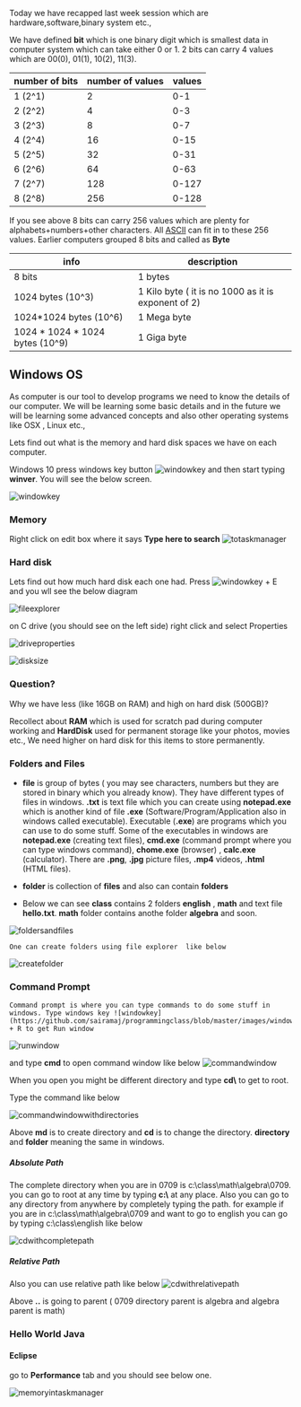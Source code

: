 Today we have recapped last week session which are hardware,software,binary system etc.,

We have defined __bit__ which is one binary digit which is smallest data in computer system which can take either 0 or 1. 2 bits can carry 4 values which are 00(0), 01(1), 10(2), 11(3).

   |    number of bits   |  number of values     |   values |
   | ------------------  | -----------------     |----------|
   |     1 (2^1)         |     2                 |   0-1    |
   |     2 (2^2)         |     4                 |   0-3    |
   |     3 (2^3)         |     8                 |   0-7    |
   |     4 (2^4)         |    16                 |   0-15   |
   |     5 (2^5)         |    32                 |   0-31   |
   |     6 (2^6)         |    64                 |   0-63   |
   |     7 (2^7)         |   128                 |   0-127  |
   |     8 (2^8)         |   256                 |   0-128  |

If you see above 8 bits can carry 256 values which are plenty for alphabets+numbers+other characters. All [ASCII](http://ascii.cl/) can fit in to these 256 values. Earlier computers grouped 8 bits and called as __Byte__


   |      info                       |     description                                            | 
   | ----------------------------    | ---------------------------------------------------------- |
   |     8 bits                      |     1 bytes                                                |
   |  1024 bytes    (10^3)           |     1 Kilo byte  ( it is no 1000 as it is exponent of 2)   |
   |  1024*1024 bytes  (10^6)        |     1 Mega byte                                            |
   |  1024 * 1024 * 1024 bytes (10^9)|     1 Giga byte                                            |

## Windows OS
  As computer is our tool to develop programs we need to know the details of our computer. We will be learning some basic details and in the future we will be learning some advanced concepts and also other operating systems like OSX , Linux etc.,

  Lets find out what is the memory and hard disk spaces we have on each computer.

  Windows 10 press windows key button  ![windowkey](https://github.com/sairamaj/programmingclass/blob/master/images/windowskey.png) and then start typing __winver__. You will see the below screen. 

![windowkey](https://github.com/sairamaj/programmingclass/blob/master/images/winver.png)

### Memory
  Right click on edit box where it says __Type here to search__ 
  ![totaskmanager](https://github.com/sairamaj/programmingclass/blob/master/images/totaskmanager.png) 

### Hard disk
  Lets find out how much hard disk each one had.
  Press  ![windowkey](https://github.com/sairamaj/programmingclass/blob/master/images/windowskey.png) + E and you wll see the below diagram

  ![fileexplorer](https://github.com/sairamaj/programmingclass/blob/master/images/fileexplorer.png)

  on C drive (you should see on the left side) right click and select Properties

![driveproperties](https://github.com/sairamaj/programmingclass/blob/master/images/driveproperties.png)

![disksize](https://github.com/sairamaj/programmingclass/blob/master/images/disksize.png)

### Question?
  Why we have less (like 16GB on RAM) and high on hard disk (500GB)?

  Recollect about __RAM__ which is used for scratch pad during computer working and __HardDisk__ used for permanent storage like your photos, movies etc., We need higher on hard disk for this items to store permanently.

  ### Folders and Files
   *  __file__ is group of bytes ( you may see characters, numbers but they are stored in binary which you already know). They have different types of files in windows.  __.txt__  is text file which you can create using __notepad.exe__ which is another kind of file __.exe__ (Software/Program/Application also in windows called executable). Executable (__.exe__) are programs which you can use to do some stuff. Some of the executables in windows are __notepad.exe__ (creating text files), __cmd.exe__ (command prompt where you can type windows command), __chome.exe__ (browser) , __calc.exe__ (calculator). There are __.png__, __.jpg__ picture files, __.mp4__ videos, __.html__ (HTML files).
   
   * __folder__ is collection of __files__ and also can contain __folders__

   * Below we can see __class__ contains 2 folders __english__ , __math__ and text file __hello.txt__. __math__ folder contains anothe folder __algebra__ and soon.
        
![foldersandfiles](https://github.com/sairamaj/programmingclass/blob/master/images/foldersandfiles.png)

    One can create folders using file explorer  like below
![createfolder](https://github.com/sairamaj/programmingclass/blob/master/images/createfolder.png)

  ### Command Prompt
    Command prompt is where you can type commands to do some stuff in windows. Type windows key ![windowkey](https://github.com/sairamaj/programmingclass/blob/master/images/windowskey.png) + R to get Run window

![runwindow](https://github.com/sairamaj/programmingclass/blob/master/images/runwindow.png)
 
 and type __cmd__ to open command window like below
![commandwindow](https://github.com/sairamaj/programmingclass/blob/master/images/commandwindow.png)

 When you open you might be different directory and type __cd\\__ to get to root.

 Type the command like below
 
 ![commandwindowwithdirectories](https://github.com/sairamaj/programmingclass/blob/master/images/commandwindowwithdirectories.png)

 Above __md__ is to create directory and __cd__ is to change the directory. __directory__ and __folder__ meaning the same in windows.
 
##### Absolute Path
 The complete directory when you are in 0709 is c:\class\math\algebra\0709. you can go to root at any time by typing __c:\\__ at any place. Also you can go to any directory from anywhere by completely typing the path.
 for example if you are in c:\class\math\algebra\0709 and want to go to english you can go by typing c:\class\english like below

 ![cdwithcompletepath](https://github.com/sairamaj/programmingclass/blob/master/images/cdwithcompletepath.png)

 ##### Relative Path
 Also you can use relative path like below
 ![cdwithrelativepath](https://github.com/sairamaj/programmingclass/blob/master/images/cdwithrelativepath.png)

 Above __..__ is going to parent ( 0709 directory parent is algebra and algebra parent is math)


 

 


 
 

  ### Hello World Java
  #### Eclipse




  
  


  go to __Performance__ tab and you should see below one.

  ![memoryintaskmanager](https://github.com/sairamaj/programmingclass/blob/master/images/memoryintaskmanager.png)





